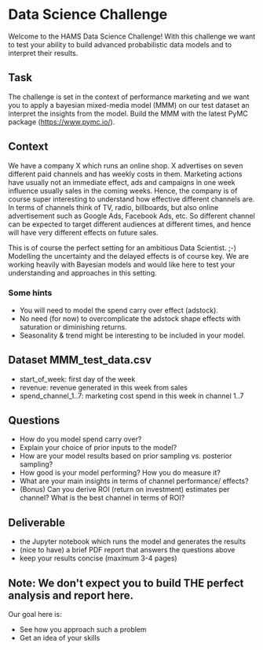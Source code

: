 # Data Science Challenge

Welcome to the HAMS Data Science Challenge! With this challenge we want to test your ability to build advanced probabilistic data models and to interpret their results.


## Task

The challenge is set in the context of performance marketing and we want you to apply a bayesian mixed-media model (MMM) on our test dataset an interpret the insights from the model. 
Build the MMM with the latest PyMC package (https://www.pymc.io/).

## Context

We have a company X which runs an online shop. X advertises on seven different paid channels and has weekly costs in them. Marketing actions have usually not an immediate effect, ads and campaigns in one week influence usually sales in the coming weeks. Hence, the company is of course super interesting to understand how effective different channels are. 
In terms of channels think of TV, radio, billboards, but also online advertisement such as Google Ads, Facebook Ads, etc. So different channel can be expected to target different audiences at different times, and hence will have very different effects on future sales.

This is of course the perfect setting for an ambitious Data Scientist. ;-) Modelling the uncertainty and the delayed effects is of course key. We are working heavily with Bayesian models and would like here to test your understanding and approaches in this setting.

### Some hints

* You will need to model the spend carry over effect (adstock).
* No need (for now) to overcomplicate the adstock shape effects with saturation or diminishing returns.
* Seasonality & trend might be interesting to be included in your model.


## Dataset MMM_test_data.csv

* start_of_week: first day of the week	
* revenue: revenue generated in this week from sales	
* spend_channel_1..7: marketing cost spend in this week in channel 1..7	


## Questions
* How do you model spend carry over?  
* Explain your choice of prior inputs to the model?
* How are your model results based on prior sampling vs. posterior sampling?
* How good is your model performing? How you do measure it? 
* What are your main insights in terms of channel performance/ effects?
* (Bonus) Can you derive ROI (return on investment) estimates per channel? What is the best channel in terms of ROI?

## Deliverable

- the Jupyter notebook which runs the model and generates the results
- (nice to have) a brief PDF report that answers the questions above
- keep your results concise (maximum 3-4 pages)


## Note: We don't expect you to build THE perfect analysis and report here.
Our goal here is:
* See how you approach such a problem
* Get an idea of your skills

